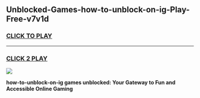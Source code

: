 
## Unblocked-Games-how-to-unblock-on-ig-Play-Free-v7v1d
<h3>
<a href="https://premium76.site?title=how-to-unblock-on-ig&ref=18A1">CLICK TO PLAY</a></h3>
<hr>

<h3>
<a href="https://premium76.site?title=how-to-unblock-on-ig&ref=18A1">CLICK 2 PLAY</a>
  
</h3>

<a href="https://premium76.site?title=how-to-unblock-on-ig&ref=18A1"><img src="https://clearcache.store/games.png"></a>


**how-to-unblock-on-ig games unblocked: Your Gateway to Fun and Accessible Online Gaming**
